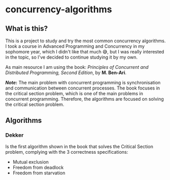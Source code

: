 # concurrency-algorithms

## What is this?

This is a project to study and try the most common concurrency algorithms.
I took a course in Advanced Programming and Concurrency in my sophomore year,
which I didn't like that much 😅, but I was really interested in the topic, so
I've decided to continue studying it by my own.

As main resource I am using the book: _Principles of Concurrent and Distributed
Programming, Second Edition_, by **M. Ben-Ari**.

**_Note_:** The main problem with concurrent programming is synchronisation
and communication between concurrent processes. The book focuses in the critical
section problem, which is one of
the main problems in concurrent programming. Therefore, the algorithms are
focused on solving the critical section problem.

## Algorithms

### Dekker

Is the first algorithm shown in the book that solves the Critical Section
problem, complying with the 3 correctness specifications:

- Mutual exclusion
- Freedom from deadlock
- Freedom from starvation